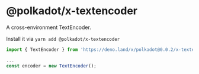# @polkadot/x-textencoder

A cross-environment TextEncoder.

Install it via `yarn add @polkadot/x-textencoder`

```js
import { TextEncoder } from 'https://deno.land/x/polkadot@0.0.2/x-textencoder/mod.ts';

...
const encoder = new TextEncoder();
```
